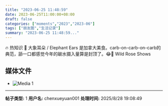 ```yaml
---
title: "2023-06-25 11:48:59"
date: 2023-06-25T11:00:00+08:00
draft: false
categories: ["moments","2023","2023-06"]
tags: ["朋友圈","生活记录"]
summary: "2023-06-25 11:48:59..."
---
```


🔥 热知识 
​🐘 大象耳朵 / Elephant Ears 是加拿大美食。​carb-on-carb-on-carb的典范，舔一口都感觉今年的碳水摄入量算是封顶了。😂 
​
​📍 Wild Rose Shows

## 媒体文件

- ![Media 1](/Moments/photos/2023-06-25/202306251148590.jpg)

---

**帖子类型:** 1
**用户名:** chenxueyuan001
**处理时间:** 2025/8/28 19:08:49